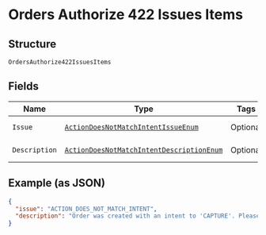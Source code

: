 
# Orders Authorize 422 Issues Items

## Structure

`OrdersAuthorize422IssuesItems`

## Fields

| Name | Type | Tags | Description | Getter | Setter |
|  --- | --- | --- | --- | --- | --- |
| `Issue` | [`ActionDoesNotMatchIntentIssueEnum`](../../doc/models/action-does-not-match-intent-issue-enum.md) | Optional | - | ActionDoesNotMatchIntentIssueEnum getIssue() | setIssue(ActionDoesNotMatchIntentIssueEnum issue) |
| `Description` | [`ActionDoesNotMatchIntentDescriptionEnum`](../../doc/models/action-does-not-match-intent-description-enum.md) | Optional | - | ActionDoesNotMatchIntentDescriptionEnum getDescription() | setDescription(ActionDoesNotMatchIntentDescriptionEnum description) |

## Example (as JSON)

```json
{
  "issue": "ACTION_DOES_NOT_MATCH_INTENT",
  "description": "Order was created with an intent to 'CAPTURE'. Please use v2/checkout/orders/order_id/capture to complete the transaction or alternately Create an order with an intent of 'AUTHORIZE'."
}
```


